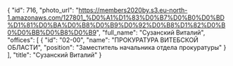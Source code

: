 {
    "id": 716,
    "photo_url": "https://members2020by.s3.eu-north-1.amazonaws.com/127801_%D0%A1%D1%83%D0%B7%D0%B0%D0%BD%D1%81%D0%BA%D0%B8%D0%B9%D0%92%D0%B8%D1%82%D0%B0%D0%BB%D0%B8%D0%B9",
    "full_name": "Сузанский Виталий",
    "offices": [
        {
            "id": "02-00",
            "name": "ПРОКУРАТУРА ВИТЕБСКОЙ ОБЛАСТИ",
            "position": "Заместитель начальника отдела прокуратуры"
        }
    ],
    "title": "Сузанский Виталий"
}